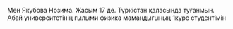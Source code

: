 Мен Якубова Нозима. Жасым 17 де. Түркістан қаласында туғанмын.
Абай университетінің ғылыми физика мамандығының 1курс студентімін

